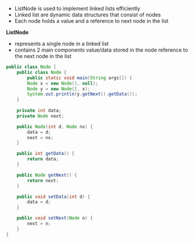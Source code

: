 - ListNode is used to implement linked lists efficiently
- Linked list are dynamic data structures that consist of nodes
- Each node holds a value and a reference to next node in the list

**ListNode**
- represents a single node in a linked list
- contains 2 main components 
	  value/data stored in the node 
	  reference to the next node in the list

```Java
public class Node {
	public class Node {
		public static void main(String args[]) {
		Node x = new Node(1, null);
		Node y = new Node(2, x);
		System.out.println(y.getNext().getData());
	}
	
	private int data;
	private Node next;

	public Node(int d, Node nx) {
		data = d;
		next = nx;
	}

	public int getData() {
		return data;
	}

	public Node getNext() {
		return next;
	}

	public void setData(int d) {
		data = d;
	}

	public void setNext(Node n) {
		next = n;
	}
}
```

